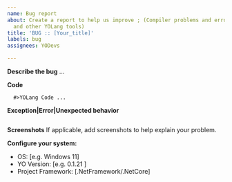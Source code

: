 ```yaml
---
name: Bug report
about: Create a report to help us improve ; (Compiler problems and errors, libraries
  and other YOLang tools)
title: 'BUG :: [Your_title]'
labels: bug
assignees: YODevs

---
```


**Describe the bug**
...

**Code**
```f#
  #>YOLang Code ...
```

**Exception|Error|Unexpected behavior**
```

```

**Screenshots**
If applicable, add screenshots to help explain your problem.

**Configure your system:**
 - OS: [e.g. Windows 11]
 - YO Version: [e.g. 0.1.21 ]
 - Project Framework: [.NetFramework/.NetCore]
